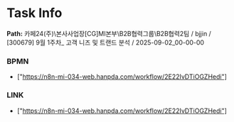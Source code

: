 # Task Info

**Path:** 카페24(주)\본사사업장\[CG]MI본부\B2B협력그룹\B2B협력2팀 / bjjin / [300679] 9월 1주차_ 고객 니즈 및 트랜드 분석 / 2025-09-02_00-00-00

### BPMN
- ["https://n8n-mi-034-web.hanpda.com/workflow/2E22IvDTiOGZHedi"]

### LINK
- ["https://n8n-mi-034-web.hanpda.com/workflow/2E22IvDTiOGZHedi"]

